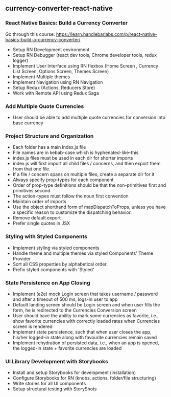 ## currency-converter-react-native

### React Native Basics: Build a Currency Converter
Go through this course: https://learn.handlebarlabs.com/p/react-native-basics-build-a-currency-converter/
- Setup RN Development environment
- Setup RN Debugger (react dev tools, Chrome developer tools, redux logger)
- Implement User Interface using RN flexbox (Home Screen , Currency List Screen, Options Screen, Themes Screen)
- Implement Multiple themes
- Implement Navigation using RN Navigation
- Setup Redux (Actions, Reducers Store)
- Work with Remote API using Redux Saga


### Add Multiple Quote Currencies
-  User should be able to add multiple quote currencies for conversion into base currency

### Project Structure and Organization
- Each folder has a main index.js file
- File names are in kebab-case which is hyphenated-like-this
- index.js files must be used in each dir for shorter imports
- index.js will first import all child files / concerns, and then export them from that one file.
- If a file / concern spans on multiple files, create a separate dir for it
- Always specify prop-types for each component
- Order of prop-type definitions should be that the non-primitives first and primitives second.
- The action-types must follow the noun first convention
- Maintain order of imports 
- Use the object shorthand form of mapDispatchToProps, unless you have a specific reason to customize the dispatching behavior.
- Remove default export
- Prefer single quotes in JSX

### Styling with Styled Components
- Implement styling via styled components
- Handle theme and multiple themes via styled Components' Theme Provider
- Sort all CSS properties by alphabetical order.
- Prefix styled components with 'Styled'

### State Persistence on App Closing
- Implement (e2e) mock Login screen that takes username / password and after a timeout of 500 ms, logs-in user to app
- Default landing screen should be Login screen and when user fills the form, he is redirected to the Currencies Conversion screen
- User should have the ability to mark some currencies as favorite, i.e., show favorite currencies with correctly loaded rates when Currencies screen is rendered
- Implement state persistence, such that when user closes the app, his/her logged-in state along with favourite currencies remain saved
- Implement rehydration of persisted data, i.e., when an app is opened, the logged-in state + favorite currencies are loaded

### UI Library Development with Storybooks
- Install and setup Storybooks for development (installation)
- Configure Storybooks for RN (knobs, actions, folder/file structuring)
- Write stories for all UI components
- Setup structural testing with StoryShots
